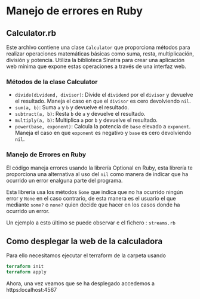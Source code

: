 # Manejo de errores en Ruby

## Calculator.rb

Este archivo contiene una clase `Calculator` que proporciona métodos para realizar operaciones matemáticas básicas como suma, resta, multiplicación, división y potencia. Utiliza la biblioteca Sinatra para crear una aplicación web mínima que expone estas operaciones a través de una interfaz web.

### Métodos de la clase Calculator

- `divide(dividend, divisor)`: Divide el `dividend` por el `divisor` y devuelve el resultado. Maneja el caso en que el `divisor` es cero devolviendo `nil`.
- `sum(a, b)`: Suma `a` y `b` y devuelve el resultado.
- `subtract(a, b)`: Resta `b` de `a` y devuelve el resultado.
- `multiply(a, b)`: Multiplica `a` por `b` y devuelve el resultado.
- `power(base, exponent)`: Calcula la potencia de `base` elevado a `exponent`. Maneja el caso en que `exponent` es negativo y `base` es cero devolviendo `nil`.

### Manejo de Errores en Ruby

El código maneja errores usando la librería Optional en Ruby, esta librería te proporciona una alternativa al uso del `nil` como manera de indicar que ha ocurrido un error enalguna parte del programa. 

Esta librería usa los métodos `Some` que indica que no ha ocurrido ningún error y `None` en el caso contrario, de esta manera es el usuario el que mediante `some?` o `none?` quien decide que hacer en los casos donde ha ocurrido un error.

Un ejemplo a esto último se puede observar e el fichero : `streams.rb`

## Como desplegar la web de la calculadora

Para ello necesitamos ejecutar el terraform de la carpeta usando
```terraform
terraform init 
terraform apply
```
Ahora, una vez veamos que se ha desplegado accedemos a https:localhost:4567 
